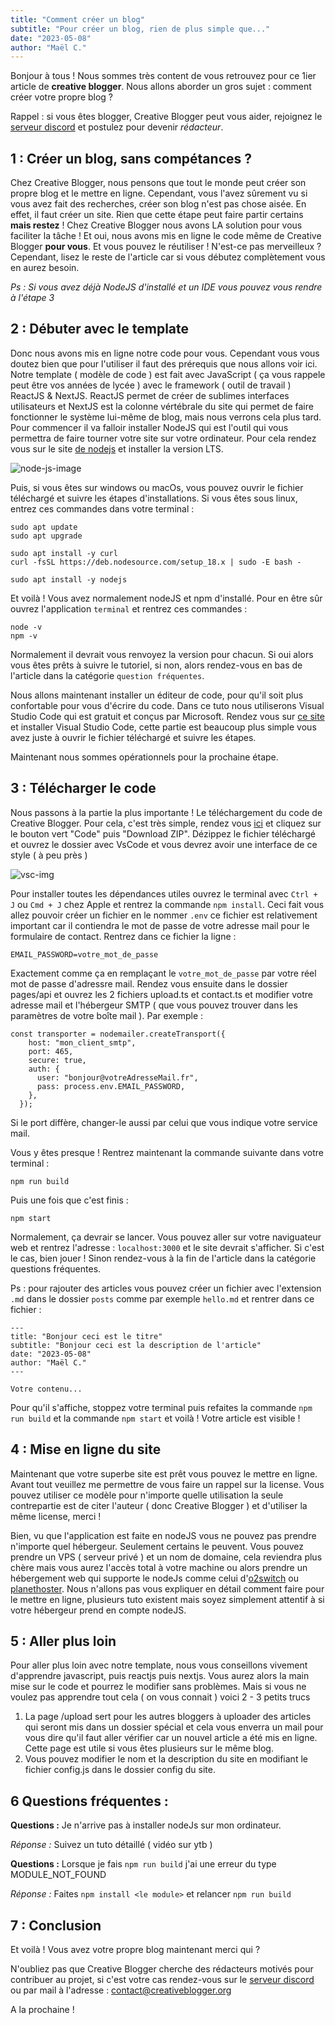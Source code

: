 ```yaml
---
title: "Comment créer un blog"
subtitle: "Pour créer un blog, rien de plus simple que..."
date: "2023-05-08"
author: "Maël C."
---
```


Bonjour à tous ! Nous sommes très content de vous retrouvez pour ce 1ier article de **creative blogger**. Nous allons aborder un gros sujet : comment créer votre propre blog ?

Rappel : si vous êtes blogger, Creative Blogger peut vous aider, rejoignez le [serveur discord](https://discord.gg/uT8zVVn6rQ) et postulez pour devenir _rédacteur_.

## 1 : Créer un blog, sans compétances ?

Chez Creative Blogger, nous pensons que tout le monde peut créer son propre blog et le mettre en ligne. Cependant, vous l'avez sûrement vu si vous avez fait des recherches, créer son blog n'est pas chose aisée. En effet, il faut créer un site. Rien que cette étape peut faire partir certains **mais restez** ! Chez Creative Blogger nous avons LA solution pour vous faciliter la tâche ! Et oui, nous avons mis en ligne le code même de Creative Blogger **pour vous**. Et vous pouvez le réutiliser ! N'est-ce pas merveilleux ? Cependant, lisez le reste de l'article car si vous débutez complètement vous en aurez besoin.

_Ps : Si vous avez déjà NodeJS d'installé et un IDE vous pouvez vous rendre à l'étape 3_

## 2 : Débuter avec le template

Donc nous avons mis en ligne notre code pour vous. Cependant vous vous doutez bien que pour l'utiliser il faut des prérequis que nous allons voir ici. Notre template ( modèle de code ) est fait avec JavaScript ( ça vous rappele peut être vos années de lycée ) avec le framework ( outil de travail ) ReactJS & NextJS. ReactJS permet de créer de sublimes interfaces utilisateurs et NextJS est la colonne vértébrale du site qui permet de faire fonctionner le système lui-même de blog, mais nous verrons cela plus tard. Pour commencer il va falloir installer NodeJS qui est l'outil qui vous permettra de faire tourner votre site sur votre ordinateur. Pour cela rendez vous sur le site [de nodejs](https://nodejs.org/fr) et installer la version LTS.

![node-js-image](https://creativeblogger.org/_next/image?url=%2Fnodejs.png&w=640&q=75)

Puis, si vous êtes sur windows ou macOs, vous pouvez ouvrir le fichier téléchargé et suivre les étapes d'installations. Si vous êtes sous linux, entrez ces commandes dans votre terminal :

```
sudo apt update
sudo apt upgrade

sudo apt install -y curl
curl -fsSL https://deb.nodesource.com/setup_18.x | sudo -E bash -

sudo apt install -y nodejs
```

Et voilà ! Vous avez normalement nodeJS et npm d'installé. Pour en être sûr ouvrez l'application `terminal` et rentrez ces commandes :

```
node -v
npm -v
```

Normalement il devrait vous renvoyez la version pour chacun. Si oui alors vous êtes prêts à suivre le tutoriel, si non, alors rendez-vous en bas de l'article dans la catégorie `question fréquentes`.

Nous allons maintenant installer un éditeur de code, pour qu'il soit plus confortable pour vous d'écrire du code. Dans ce tuto nous utiliserons Visual Studio Code qui est gratuit et conçus par Microsoft. Rendez vous sur [ce site](https://code.visualstudio.com/) et installer Visual Studio Code, cette partie est beaucoup plus simple vous avez juste à ouvrir le fichier téléchargé et suivre les étapes.

Maintenant nous sommes opérationnels pour la prochaine étape.

## 3 : Télécharger le code

Nous passons à la partie la plus importante ! Le téléchargement du code de Creative Blogger. Pour cela, c'est très simple, rendez vous [ici](https://github.com/MaelDevFr/creative-blogger) et cliquez sur le bouton vert "Code" puis "Download ZIP". Dézippez le fichier téléchargé et ouvrez le dossier avec VsCode et vous devrez avoir une interface de ce style ( à peu près )

![vsc-img](https://creativeblogger.org/_next/image?url=%2Fvsc-cb.png&w=640&q=75)

Pour installer toutes les dépendances utiles ouvrez le terminal avec `Ctrl + J` ou `Cmd + J` chez Apple et rentrez la commande `npm install`. Ceci fait vous allez pouvoir créer un fichier en le nommer `.env` ce fichier est relativement important car il contiendra le mot de passe de votre adresse mail pour le formulaire de contact. Rentrez dans ce fichier la ligne :

```
EMAIL_PASSWORD=votre_mot_de_passe
```

Exactement comme ça en remplaçant le `votre_mot_de_passe` par votre réel mot de passe d'adressre mail. Rendez vous ensuite dans le dossier pages/api et ouvrez les 2 fichiers upload.ts et contact.ts et modifier votre adresse mail et l'hébergeur SMTP ( que vous pouvez trouver dans les paramètres de votre boîte mail ). Par exemple :

```
const transporter = nodemailer.createTransport({
    host: "mon_client_smtp",
    port: 465,
    secure: true,
    auth: {
      user: "bonjour@votreAdresseMail.fr",
      pass: process.env.EMAIL_PASSWORD,
    },
  });
```

Si le port diffère, changer-le aussi par celui que vous indique votre service mail.

Vous y êtes presque ! Rentrez maintenant la commande suivante dans votre terminal :

```
npm run build
```

Puis une fois que c'est finis :

```
npm start
```

Normalement, ça devrair se lancer. Vous pouvez aller sur votre naviguateur web et rentrez l'adresse : `localhost:3000` et le site devrait s'afficher. Si c'est le cas, bien jouer ! Sinon rendez-vous à la fin de l'article dans la catégorie questions fréquentes.

Ps : pour rajouter des articles vous pouvez créer un fichier avec l'extension `.md` dans le dossier `posts` comme par exemple `hello.md` et rentrer dans ce fichier :

```
---
title: "Bonjour ceci est le titre"
subtitle: "Bonjour ceci est la description de l'article"
date: "2023-05-08"
author: "Maël C."
---

Votre contenu...
```

Pour qu'il s'affiche, stoppez votre terminal puis refaites la commande `npm run build` et la commande `npm start` et voilà ! Votre article est visible !

## 4 : Mise en ligne du site

Maintenant que votre superbe site est prêt vous pouvez le mettre en ligne. Avant tout veuillez me permettre de vous faire un rappel sur la license. Vous pouvez utiliser ce modèle pour n'importe quelle utilisation la seule contrepartie est de citer l'auteur ( donc Creative Blogger ) et d'utiliser la même license, merci !

Bien, vu que l'application est faite en nodeJS vous ne pouvez pas prendre n'importe quel hébergeur. Seulement certains le peuvent. Vous pouvez prendre un VPS ( serveur privé ) et un nom de domaine, cela reviendra plus chère mais vous aurez l'accès total à votre machine ou alors prendre un hébergement web qui supporte le nodeJs comme celui d'[o2switch](https://www.o2switch.fr/) ou [planethoster](https://www.planethoster.com/fr/Hebergements-World). Nous n'allons pas vous expliquer en détail comment faire pour le mettre en ligne, plusieurs tuto existent mais soyez simplement attentif à si votre hébergeur prend en compte nodeJS.

## 5 : Aller plus loin

Pour aller plus loin avec notre template, nous vous conseillons vivement d'apprendre javascript, puis reactjs puis nextjs. Vous aurez alors la main mise sur le code et pourrez le modifier sans problèmes. Mais si vous ne voulez pas apprendre tout cela ( on vous connait ) voici 2 - 3 petits trucs

1. La page /upload sert pour les autres bloggers à uploader des articles qui seront mis dans un dossier spécial et cela vous enverra un mail pour vous dire qu'il faut aller vérifier car un nouvel article a été mis en ligne. Cette page est utile si vous êtes plusieurs sur le même blog.
2. Vous pouvez modifier le nom et la description du site en modifiant le fichier config.js dans le dossier config du site.

## 6 Questions fréquentes :

**Questions :** Je n'arrive pas à installer nodeJs sur mon ordinateur.

_Réponse :_ Suivez un tuto détaillé ( vidéo sur ytb )

**Questions :** Lorsque je fais `npm run build` j'ai une erreur du type MODULE_NOT_FOUND

_Réponse :_ Faites `npm install <le module>` et relancer `npm run build`

## 7 : Conclusion

Et voilà ! Vous avez votre propre blog maintenant merci qui ?

N'oubliez pas que Creative Blogger cherche des rédacteurs motivés pour contribuer au projet, si c'est votre cas rendez-vous sur le [serveur discord](https://discord.gg/uT8zVVn6rQ) ou par mail à l'adresse : contact@creativeblogger.org

A la prochaine !

